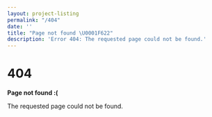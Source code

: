 ```yaml
---
layout: project-listing
permalink: "/404"
date: ''
title: "Page not found \U0001F622"
description: 'Error 404: The requested page could not be found.'
---
```


  <h1>404</h1>

  <p><strong>Page not found :(</strong></p>
  <p>The requested page could not be found.</p>

